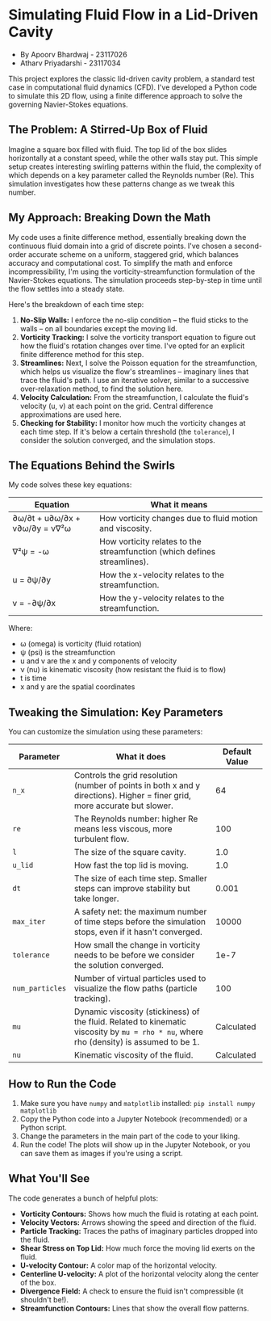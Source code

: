# Simulating Fluid Flow in a Lid-Driven Cavity

- By Apoorv Bhardwaj - 23117026
-    Atharv Priyadarshi - 23117034

This project explores the classic lid-driven cavity problem, a standard test case in computational fluid dynamics (CFD). I've developed a Python code to simulate this 2D flow, using a finite difference approach to solve the governing Navier-Stokes equations.

## The Problem: A Stirred-Up Box of Fluid

Imagine a square box filled with fluid. The top lid of the box slides horizontally at a constant speed, while the other walls stay put.  This simple setup creates interesting swirling patterns within the fluid, the complexity of which depends on a key parameter called the Reynolds number (Re).  This simulation investigates how these patterns change as we tweak this number.

## My Approach: Breaking Down the Math

My code uses a finite difference method, essentially breaking down the continuous fluid domain into a grid of discrete points. I've chosen a second-order accurate scheme on a uniform, staggered grid, which balances accuracy and computational cost.  To simplify the math and enforce incompressibility, I'm using the vorticity-streamfunction formulation of the Navier-Stokes equations.  The simulation proceeds step-by-step in time until the flow settles into a steady state.

Here's the breakdown of each time step:

1. **No-Slip Walls:**  I enforce the no-slip condition – the fluid sticks to the walls – on all boundaries except the moving lid.
2. **Vorticity Tracking:**  I solve the vorticity transport equation to figure out how the fluid's rotation changes over time.  I've opted for an explicit finite difference method for this step.
3. **Streamlines:**  Next, I solve the Poisson equation for the streamfunction, which helps us visualize the flow's streamlines – imaginary lines that trace the fluid's path. I use an iterative solver, similar to a successive over-relaxation method, to find the solution here.
4. **Velocity Calculation:**  From the streamfunction, I calculate the fluid's velocity (u, v) at each point on the grid. Central difference approximations are used here.
5. **Checking for Stability:** I monitor how much the vorticity changes at each time step. If it's below a certain threshold (the `tolerance`), I consider the solution converged, and the simulation stops.

## The Equations Behind the Swirls

My code solves these key equations:

| Equation                      | What it means                                                              |
|-------------------------------|--------------------------------------------------------------------------|
| ∂ω/∂t + u∂ω/∂x + v∂ω/∂y = ν∇²ω | How vorticity changes due to fluid motion and viscosity.                |
| ∇²ψ = -ω                       | How vorticity relates to the streamfunction (which defines streamlines). |
| u = ∂ψ/∂y                      | How the x-velocity relates to the streamfunction.                      |
| v = -∂ψ/∂x                     | How the y-velocity relates to the streamfunction.                      |

Where:

* ω (omega) is vorticity (fluid rotation)
* ψ (psi) is the streamfunction
* u and v are the x and y components of velocity
* ν (nu) is kinematic viscosity (how resistant the fluid is to flow)
* t is time
* x and y are the spatial coordinates


## Tweaking the Simulation: Key Parameters

You can customize the simulation using these parameters:

| Parameter       | What it does                                                                                                  | Default Value |
|-----------------|--------------------------------------------------------------------------------------------------------------|---------------|
| `n_x`           | Controls the grid resolution (number of points in both x and y directions). Higher = finer grid, more accurate but slower. | 64            |
| `re`            | The Reynolds number: higher Re means less viscous, more turbulent flow.                                     | 100           |
| `l`             | The size of the square cavity.                                                                               | 1.0           |
| `u_lid`        | How fast the top lid is moving.                                                                             | 1.0           |
| `dt`            | The size of each time step. Smaller steps can improve stability but take longer.                                   | 0.001         |
| `max_iter`     | A safety net: the maximum number of time steps before the simulation stops, even if it hasn't converged.                 | 10000         |
| `tolerance`    | How small the change in vorticity needs to be before we consider the solution converged.                         | 1e-7          |
| `num_particles` | Number of virtual particles used to visualize the flow paths (particle tracking).                      | 100           |
| `mu`            | Dynamic viscosity (stickiness) of the fluid.  Related to kinematic viscosity by  `mu = rho * nu`, where rho (density) is assumed to be 1. | Calculated    |
| `nu`            | Kinematic viscosity of the fluid.                                                                     | Calculated    |

## How to Run the Code

1.  Make sure you have  `numpy`  and  `matplotlib`  installed:  `pip install numpy matplotlib`
2.  Copy the Python code into a Jupyter Notebook (recommended) or a Python script.
3.  Change the parameters in the main part of the code to your liking.
4.  Run the code! The plots will show up in the Jupyter Notebook, or you can save them as images if you're using a script.

## What You'll See

The code generates a bunch of helpful plots:

*   **Vorticity Contours:**  Shows how much the fluid is rotating at each point.
*   **Velocity Vectors:**  Arrows showing the speed and direction of the fluid.
*   **Particle Tracking:**  Traces the paths of imaginary particles dropped into the fluid.
*   **Shear Stress on Top Lid:** How much force the moving lid exerts on the fluid.
*   **U-velocity Contour:** A color map of the horizontal velocity.
*   **Centerline U-velocity:**  A plot of the horizontal velocity along the center of the box.
*   **Divergence Field:**  A check to ensure the fluid isn't compressible (it shouldn't be!).
*   **Streamfunction Contours:**  Lines that show the overall flow patterns.
